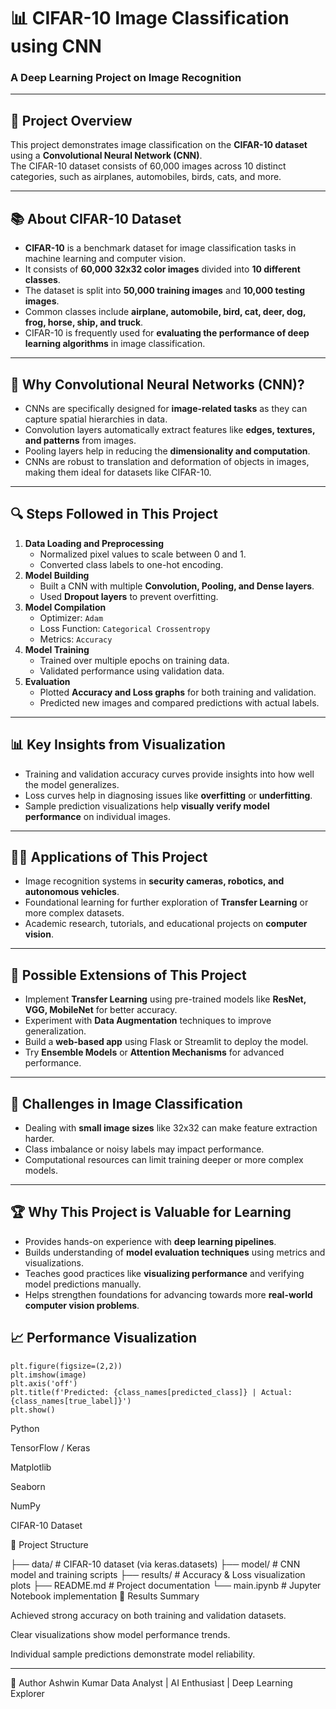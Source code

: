 # 📊 CIFAR-10 Image Classification using CNN

### A Deep Learning Project on Image Recognition

---

## 📌 Project Overview

This project demonstrates image classification on the **CIFAR-10 dataset** using a **Convolutional Neural Network (CNN)**.  
The CIFAR-10 dataset consists of 60,000 images across 10 distinct categories, such as airplanes, automobiles, birds, cats, and more.

---
## 📚 About CIFAR-10 Dataset
- **CIFAR-10** is a benchmark dataset for image classification tasks in machine learning and computer vision.
- It consists of **60,000 32x32 color images** divided into **10 different classes**.
- The dataset is split into **50,000 training images** and **10,000 testing images**.
- Common classes include **airplane, automobile, bird, cat, deer, dog, frog, horse, ship, and truck**.
- CIFAR-10 is frequently used for **evaluating the performance of deep learning algorithms** in image classification.

---

## 🤖 Why Convolutional Neural Networks (CNN)?
- CNNs are specifically designed for **image-related tasks** as they can capture spatial hierarchies in data.
- Convolution layers automatically extract features like **edges, textures, and patterns** from images.
- Pooling layers help in reducing the **dimensionality and computation**.
- CNNs are robust to translation and deformation of objects in images, making them ideal for datasets like CIFAR-10.

---

## 🔍 Steps Followed in This Project
1. **Data Loading and Preprocessing**
   - Normalized pixel values to scale between 0 and 1.
   - Converted class labels to one-hot encoding.
2. **Model Building**
   - Built a CNN with multiple **Convolution, Pooling, and Dense layers**.
   - Used **Dropout layers** to prevent overfitting.
3. **Model Compilation**
   - Optimizer: `Adam`
   - Loss Function: `Categorical Crossentropy`
   - Metrics: `Accuracy`
4. **Model Training**
   - Trained over multiple epochs on training data.
   - Validated performance using validation data.
5. **Evaluation**
   - Plotted **Accuracy and Loss graphs** for both training and validation.
   - Predicted new images and compared predictions with actual labels.

---

## 📊 Key Insights from Visualization
- Training and validation accuracy curves provide insights into how well the model generalizes.
- Loss curves help in diagnosing issues like **overfitting** or **underfitting**.
- Sample prediction visualizations help **visually verify model performance** on individual images.

---

## 🧑‍💻 Applications of This Project
- Image recognition systems in **security cameras, robotics, and autonomous vehicles**.
- Foundational learning for further exploration of **Transfer Learning** or more complex datasets.
- Academic research, tutorials, and educational projects on **computer vision**.

---

## 🚩 Possible Extensions of This Project
- Implement **Transfer Learning** using pre-trained models like **ResNet, VGG, MobileNet** for better accuracy.
- Experiment with **Data Augmentation** techniques to improve generalization.
- Build a **web-based app** using Flask or Streamlit to deploy the model.
- Try **Ensemble Models** or **Attention Mechanisms** for advanced performance.

---

## 🔑 Challenges in Image Classification
- Dealing with **small image sizes** like 32x32 can make feature extraction harder.
- Class imbalance or noisy labels may impact performance.
- Computational resources can limit training deeper or more complex models.

---

## 🏆 Why This Project is Valuable for Learning
- Provides hands-on experience with **deep learning pipelines**.
- Builds understanding of **model evaluation techniques** using metrics and visualizations.
- Teaches good practices like **visualizing performance** and verifying model predictions manually.
- Helps strengthen foundations for advancing towards more **real-world computer vision problems**.

## 📈 Performance Visualization


    plt.figure(figsize=(2,2))
    plt.imshow(image)
    plt.axis('off')
    plt.title(f'Predicted: {class_names[predicted_class]} | Actual: {class_names[true_label]}')
    plt.show()

Python

TensorFlow / Keras

Matplotlib

Seaborn

NumPy

CIFAR-10 Dataset

📂 Project Structure


├── data/                # CIFAR-10 dataset (via keras.datasets)
├── model/               # CNN model and training scripts
├── results/             # Accuracy & Loss visualization plots
├── README.md            # Project documentation
└── main.ipynb           # Jupyter Notebook implementation
🎯 Results Summary

Achieved strong accuracy on both training and validation datasets.

Clear visualizations show model performance trends.

Individual sample predictions demonstrate model reliability.

---
👤 Author
Ashwin Kumar
Data Analyst | AI Enthusiast | Deep Learning Explorer
